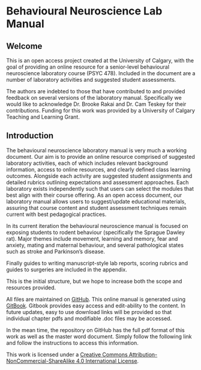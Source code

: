 # Behavioural Neuroscience Lab Manual

## Welcome

This is an open access project created at the University of Calgary, with the goal of providing an online resource for a senior-level behavioural neuroscience laboratory course \(PSYC 478\). Included in the document are a number of laboratory activities and suggested student assessments.

The authors are indebted to those that have contributed to and provided feedback on several versions of the laboratory manual. Specifically we would like to acknowledge Dr. Brooke Rakai and Dr. Cam Teskey for their contributions. Funding for this work was provided by a University of Calgary Teaching and Learning Grant.

## Introduction

The behavioural neuroscience laboratory manual is very much a working document. Our aim is to provide an online resource comprised of suggested laboratory activities, each of which includes relevant background information, access to online resources, and clearly defined class learning outcomes. Alongside each activity are suggested student assignments and detailed rubrics outlining expectations and assessment approaches. Each laboratory exists independently such that users can select the modules that best align with their course offering. As an open access document, our laboratory manual allows users to suggest/update educational materials, assuring that course content and student assessment techniques remain current with best pedagogical practices. 

In its current iteration the behavioural neuroscience manual is focused on exposing students to rodent behaviour \(specifically the Sprague Dawley rat\). Major themes include movement, learning and memory, fear and anxiety, mating and maternal behaviour, and several pathological states such as stroke and Parkinson’s disease.

Finally guides to writing manuscript-style lab reports, scoring rubrics and guides to surgeries are included  in the appendix.

This is the initial structure, but we hope to increase both the scope and resources provided.

All files are maintained on [GitHub](https://github.com/jmonc/BNLM). This online manual is generated using [GitBook](https://www.gitbook.com). Gitbook provides easy access and edit-ability to the content. In future updates, easy to use download links will be provided so that individual chapter pdfs and modifiable .doc files may be accessed.

In the mean time, the repository on GitHub has the full pdf format of this work as well as the master word document. Simply follow the following link and follow the instructions to access this information.



This work is licensed under a [Creative Commons Attribution-NonCommercial-ShareAlike 4.0 International License](http://creativecommons.org/licenses/by-nc-sa/4.0/).

